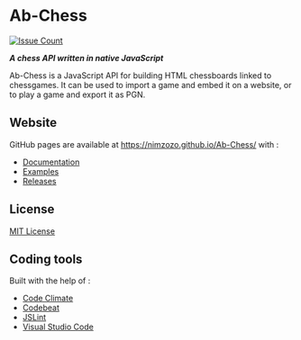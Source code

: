 # Ab-Chess

[![Issue Count](https://codeclimate.com/github/Nimzozo/Ab-Chess/badges/issue_count.svg)](https://codeclimate.com/github/Nimzozo/Ab-Chess)

_**A chess API written in native JavaScript**_

Ab-Chess is a JavaScript API for building HTML chessboards linked to chessgames. 
It can be used to import a game and embed it on a website, or to play a game and export it as PGN.

## Website

GitHub pages are available at https://nimzozo.github.io/Ab-Chess/ with :

- [Documentation](https://nimzozo.github.io/Ab-Chess/docs/overview.html)
- [Examples](https://nimzozo.github.io/Ab-Chess/examples/basics/default.html)
- [Releases](https://nimzozo.github.io/Ab-Chess/download.html)

## License

[MIT License](https://github.com/Nimzozo/ab-chess/blob/master/LICENSE.txt)

## Coding tools

Built with the help of :

- [Code Climate](https://codeclimate.com)
- [Codebeat](https://codebeat.co)
- [JSLint](http://www.jslint.com)
- [Visual Studio Code](http://code.visualstudio.com)
